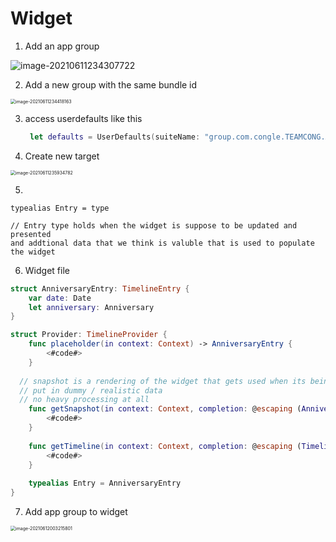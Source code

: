 # Widget

1. Add an app group

![image-20210611234307722](/Users/congle/Documents/Dev/ios-all-learnings/Images/image-20210611234307722.png)

2. Add a new group with the same bundle id

<img src="/Users/congle/Documents/Dev/ios-all-learnings/Images/image-20210611234418163.png" alt="image-20210611234418163" style="zoom:50%;" />



3. access userdefaults like this

   ```swift
   	let defaults = UserDefaults(suiteName: "group.com.congle.TEAMCONG.AnniversaryTrackerNoAds") ?? UserDefaults.standard
   ```

4. Create new target

<img src="/Users/congle/Documents/Dev/ios-all-learnings/Images/image-20210611235934782.png" alt="image-20210611235934782" style="zoom:50%;" />

5.



```
typealias Entry = type

// Entry type holds when the widget is suppose to be updated and presented
and addtional data that we think is valuble that is used to populate the widget
```



6. Widget file

```swift
struct AnniversaryEntry: TimelineEntry {
	var date: Date
	let anniversary: Anniversary
}

struct Provider: TimelineProvider {
	func placeholder(in context: Context) -> AnniversaryEntry {
		<#code#>
	}
	
  // snapshot is a rendering of the widget that gets used when its being selected
  // put in dummy / realistic data
  // no heavy processing at all
	func getSnapshot(in context: Context, completion: @escaping (AnniversaryEntry) -> Void) {
		<#code#>
	}
	
	func getTimeline(in context: Context, completion: @escaping (Timeline<AnniversaryEntry>) -> Void) {
		<#code#>
	}
	
	typealias Entry = AnniversaryEntry
}

```



7. Add app group to widget

<img src="/Users/congle/Documents/Dev/ios-all-learnings/Images/image-20210612003215801.png" alt="image-20210612003215801" style="zoom:50%;" />



